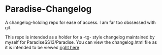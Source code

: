 # Paradise-Changelog
A changelog-holding repo for ease of access. I am far too obssessed with git.

This repo is intended as a holder for a -tg- style changelog maintained by myself for ParadiseSS13/Paradise.
You can view the changelog.html file as it is intended to be viewed [right here](http://htmlpreview.github.io/?https://github.com/tigercat2000/Paradise-Changelog/blob/master/changelog.html)
